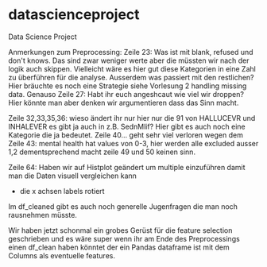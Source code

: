 # datascienceproject
Data Science Project

Anmerkungen zum Preprocessing:
Zeile 23: Was ist mit blank, refused und don't knows. Das sind zwar weniger werte aber die müssten wir nach der logik auch skippen.
Vielleicht wäre es hier gut diese Kategorien in eine Zahl zu überführen für die analyse. Ausserdem was passiert mit den restlichen? Hier bräuchte es noch eine Strategie siehe Vorlesung 2 handling missing data. 
Genauso Zeile 27: Habt ihr euch angeshcaut wie viel wir droppen? Hier könnte man aber denken wir argumentieren dass das Sinn macht.

Zeile 32,33,35,36: wieso ändert ihr nur hier nur die 91 von HALLUCEVR und INHALEVER es gibt ja auch in z.B. SednMlif? Hier gibt es auch noch eine Kategorie die ja bedeutet.
Zeile 40... geht sehr viel verloren wegen dem
Zeile 43: mental health hat values von 0-3, hier werden alle excluded ausser 1,2 dementsprechend macht zeile 49 und 50 keinen sinn.

Zeile 64: Haben wir auf Histplot geändert um multiple einzuführen damit man die Daten visuell vergleichen kann
+ die x achsen labels rotiert

Im df_cleaned gibt es auch noch generelle Jugenfragen die man noch rausnehmen müsste.

Wir haben jetzt schonmal ein grobes Gerüst für die feature selection geschrieben und es wäre super wenn ihr am Ende des Preprocessings einen df_clean haben könntet der ein Pandas dataframe ist mit dem Columns als eventuelle features. 






